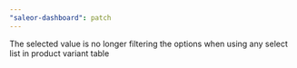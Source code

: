 ```yaml
---
"saleor-dashboard": patch
---
```


The selected value is no longer filtering the options when using any select list in product variant table

